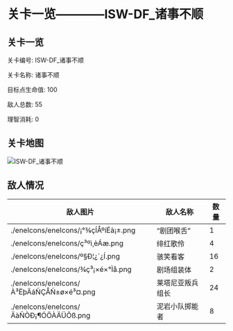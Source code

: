 # 关卡一览————ISW-DF_诸事不顺


## 关卡一览

关卡编号: ISW-DF_诸事不顺

关卡名称: 诸事不顺

目标点生命值: 100

敌人总数: 55

理智消耗: 0


## 关卡地图
![ISW-DF_诸事不顺](./oprMap/ISW-DF_诸事不顺.png)

## 敌人情况

| 敌人图片 | 敌人名称 | 数量  |
|---------|-----|-----|
| ./eneIcons/eneIcons/¡°¾çÍÅºíÉà¡±.png| “剧团喉舌”  |   1  |
| ./eneIcons/eneIcons/ç³ºì¸èÁæ.png| 绯红歌伶  |   4  |
| ./eneIcons/eneIcons/º§Ð¦¿´¿Í.png| 骇笑看客  |   16  |
| ./eneIcons/eneIcons/¾ç³¡×é×°Ìå.png| 剧场组装体  |   2  |
| ./eneIcons/eneIcons/À³ËþÄáÑÇÅÑ±ø×é³¤.png| 莱塔尼亚叛兵组长  |   24  |
| ./eneIcons/eneIcons/ÄàÑÒÐ¡¶ÓÖÀÄÜÕß.png| 泥岩小队掷能者  |   8  |
